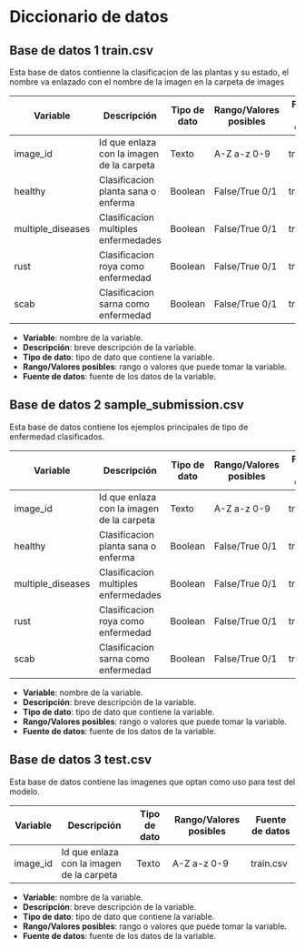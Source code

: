 # Diccionario de datos
 
## Base de datos 1 train.csv

Esta base de datos contienne la clasificacion de las plantas y su estado, el nombre va enlazado con el nombre de la imagen en la carpeta de images


| Variable | Descripción | Tipo de dato | Rango/Valores posibles | Fuente de datos |
| --- | --- | --- | --- | --- |
| image_id | Id que enlaza con la imagen de la carpeta | Texto | A-Z a-z 0-9 | train.csv |
| healthy | Clasificacion planta sana o enferma | Boolean | False/True 0/1 | train.csv |
| multiple_diseases | Clasificacion multiples enfermedades | Boolean | False/True 0/1  | train.csv |
| rust | Clasificacion roya como enfermedad | Boolean | False/True 0/1  | train.csv |
| scab | Clasificacion sarna como enfermedad | Boolean | False/True 0/1  | train.csv  |

- **Variable**: nombre de la variable.
- **Descripción**: breve descripción de la variable.
- **Tipo de dato**: tipo de dato que contiene la variable.
- **Rango/Valores posibles**: rango o valores que puede tomar la variable.
- **Fuente de datos**: fuente de los datos de la variable.

## Base de datos 2 sample_submission.csv

Esta base de datos contiene los ejemplos principales de tipo de enfermedad clasificados.

| Variable | Descripción | Tipo de dato | Rango/Valores posibles | Fuente de datos |
| --- | --- | --- | --- | --- |
| image_id | Id que enlaza con la imagen de la carpeta | Texto | A-Z a-z 0-9 | train.csv |
| healthy | Clasificacion planta sana o enferma | Boolean | False/True 0/1 | train.csv |
| multiple_diseases | Clasificacion multiples enfermedades | Boolean | False/True 0/1  | train.csv |
| rust | Clasificacion roya como enfermedad | Boolean | False/True 0/1  | train.csv |
| scab | Clasificacion sarna como enfermedad | Boolean | False/True 0/1  | train.csv  |

- **Variable**: nombre de la variable.
- **Descripción**: breve descripción de la variable.
- **Tipo de dato**: tipo de dato que contiene la variable.
- **Rango/Valores posibles**: rango o valores que puede tomar la variable.
- **Fuente de datos**: fuente de los datos de la variable.

## Base de datos 3 test.csv

Esta base de datos contiene las imagenes que optan como uso para test del modelo.

| Variable | Descripción | Tipo de dato | Rango/Valores posibles | Fuente de datos |
| --- | --- | --- | --- | --- |
| image_id | Id que enlaza con la imagen de la carpeta | Texto | A-Z a-z 0-9 | train.csv |

- **Variable**: nombre de la variable.
- **Descripción**: breve descripción de la variable.
- **Tipo de dato**: tipo de dato que contiene la variable.
- **Rango/Valores posibles**: rango o valores que puede tomar la variable.
- **Fuente de datos**: fuente de los datos de la variable.
